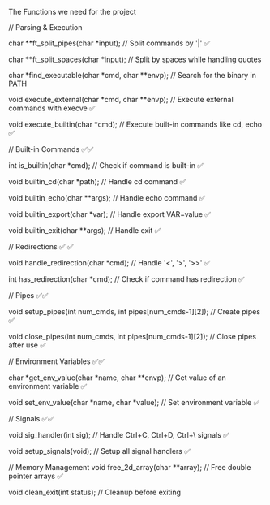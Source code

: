 The Functions we need for the project 

// Parsing & Execution

char	**ft_split_pipes(char *input);         // Split commands by '|'  ✅

char	**ft_split_spaces(char *input);        // Split by spaces while handling quotes

char	*find_executable(char *cmd, char **envp);  // Search for the binary in PATH

void	execute_external(char *cmd, char **envp);  // Execute external commands with execve  ✅

void	execute_builtin(char *cmd);           // Execute built-in commands like cd, echo   ✅


// Built-in Commands ✅✅

int	is_builtin(char *cmd);                  // Check if command is built-in ✅

void	builtin_cd(char *path);               // Handle cd command ✅

void	builtin_echo(char **args);            // Handle echo command ✅

void	builtin_export(char *var);            // Handle export VAR=value ✅

void	builtin_exit(char **args);            // Handle exit ✅


// Redirections  ✅ ✅

void	handle_redirection(char *cmd);        // Handle '<', '>', '>>'    ✅

int	has_redirection(char *cmd);            // Check if command has redirection  ✅


// Pipes ✅✅

void	setup_pipes(int num_cmds, int pipes[num_cmds-1][2]);  // Create pipes ✅

void	close_pipes(int num_cmds, int pipes[num_cmds-1][2]); // Close pipes after use ✅


// Environment Variables ✅✅

char	*get_env_value(char *name, char **envp); // Get value of an environment variable  ✅

void	set_env_value(char *name, char *value); // Set environment variable ✅


// Signals ✅✅

void	sig_handler(int sig);                 // Handle Ctrl+C, Ctrl+D, Ctrl+\ signals ✅

void	setup_signals(void);                  // Setup all signal handlers ✅


// Memory Management
void	free_2d_array(char **array);          // Free double pointer arrays ✅

void	clean_exit(int status);               // Cleanup before exiting
